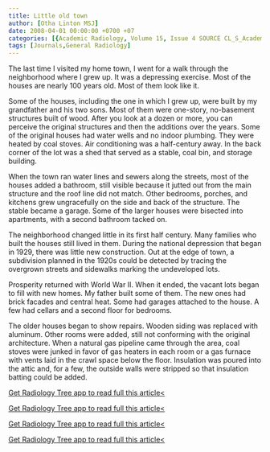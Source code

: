 ```yaml
---
title: Little old town
author: [Otha Linton MSJ]
date: 2008-04-01 00:00:00 +0700 +07
categories: [{Academic Radiology, Volume 15, Issue 4 SOURCE CL_S_AcademicRadiologyVolume15Issue4 1}]
tags: [Journals,General Radiology]
---
```

The last time I visited my home town, I went for a walk through the neighborhood where I grew up. It was a depressing exercise. Most of the houses are nearly 100 years old. Most of them look like it.

Some of the houses, including the one in which I grew up, were built by my grandfather and his two sons. Most of them were one-story, no-basement structures built of wood. After you look at a dozen or more, you can perceive the original structures and then the additions over the years. Some of the original houses had water wells and no indoor plumbing. They were heated by coal stoves. Air conditioning was a half-century away. In the back corner of the lot was a shed that served as a stable, coal bin, and storage building.

When the town ran water lines and sewers along the streets, most of the houses added a bathroom, still visible because it jutted out from the main structure and the roof line did not match. Other bedrooms, porches, and kitchens grew ungracefully on the side and back of the structure. The stable became a garage. Some of the larger houses were bisected into apartments, with a second bathroom tacked on.

The neighborhood changed little in its first half century. Many families who built the houses still lived in them. During the national depression that began in 1929, there was little new construction. Out at the edge of town, a subdivision planned in the 1920s could be detected by tracing the overgrown streets and sidewalks marking the undeveloped lots.

Prosperity returned with World War II. When it ended, the vacant lots began to fill with new homes. My father built some of them. The new ones had brick facades and central heat. Some had garages attached to the house. A few had cellars and a second floor for bedrooms.

The older houses began to show repairs. Wooden siding was replaced with aluminum. Other rooms were added, still not conforming with the original architecture. When a natural gas pipeline came through the area, coal stoves were junked in favor of gas heaters in each room or a gas furnace with vents laid in the crawl space below the floor. Insulation was poured into the attic and, for a few, the outside walls were stripped so that insulation batting could be added.

[Get Radiology Tree app to read full this article<](https://clinicalpub.com/app)

[Get Radiology Tree app to read full this article<](https://clinicalpub.com/app)

[Get Radiology Tree app to read full this article<](https://clinicalpub.com/app)

[Get Radiology Tree app to read full this article<](https://clinicalpub.com/app)